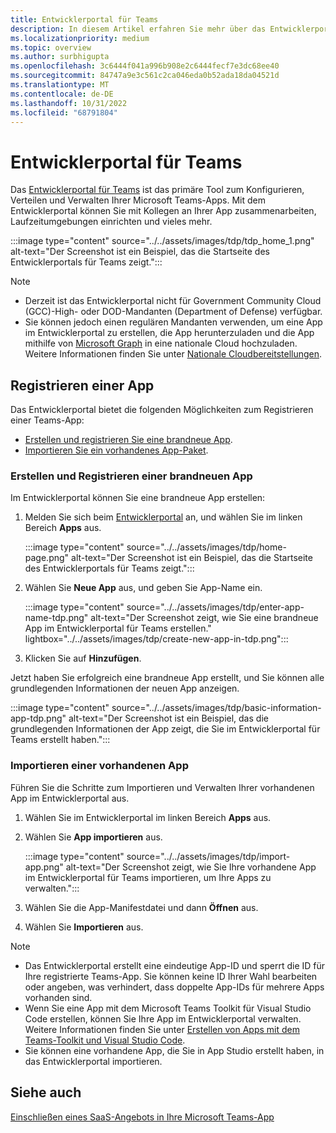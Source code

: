 ```yaml
---
title: Entwicklerportal für Teams
description: In diesem Artikel erfahren Sie mehr über das Entwicklerportal und wie Sie eine brandneue App erstellen und eine vorhandene App im Teams-Entwicklerportal importieren.
ms.localizationpriority: medium
ms.topic: overview
ms.author: surbhigupta
ms.openlocfilehash: 3c6444f041a996b908e2c6444fecf7e3dc68ee40
ms.sourcegitcommit: 84747a9e3c561c2ca046eda0b52ada18da04521d
ms.translationtype: MT
ms.contentlocale: de-DE
ms.lasthandoff: 10/31/2022
ms.locfileid: "68791804"
---
```

# <a name="developer-portal-for-teams"></a>Entwicklerportal für Teams

Das <a href="https://dev.teams.microsoft.com" target="_blank">Entwicklerportal für Teams</a> ist das primäre Tool zum Konfigurieren, Verteilen und Verwalten Ihrer Microsoft Teams-Apps. Mit dem Entwicklerportal können Sie mit Kollegen an Ihrer App zusammenarbeiten, Laufzeitumgebungen einrichten und vieles mehr.

:::image type="content" source="../../assets/images/tdp/tdp_home_1.png" alt-text="Der Screenshot ist ein Beispiel, das die Startseite des Entwicklerportals für Teams zeigt.":::

> [!NOTE]
>
> * Derzeit ist das Entwicklerportal nicht für Government Community Cloud (GCC)-High- oder DOD-Mandanten (Department of Defense) verfügbar.
> * Sie können jedoch einen regulären Mandanten verwenden, um eine App im Entwicklerportal zu erstellen, die App herunterzuladen und die App mithilfe von [Microsoft Graph](/graph/api/teamsapp-publish?view=graph-rest-1.0&tabs=http&preserve-view=true) in eine nationale Cloud hochzuladen. Weitere Informationen finden Sie unter [Nationale Cloudbereitstellungen](/graph/deployments).

## <a name="register-an-app"></a>Registrieren einer App

Das Entwicklerportal bietet die folgenden Möglichkeiten zum Registrieren einer Teams-App:

* [Erstellen und registrieren Sie eine brandneue App](#create-and-register-a-brand-new-app).
* [Importieren Sie ein vorhandenes App-Paket](#import-an-existing-app).

### <a name="create-and-register-a-brand-new-app"></a>Erstellen und Registrieren einer brandneuen App

Im Entwicklerportal können Sie eine brandneue App erstellen:

1. Melden Sie sich beim [Entwicklerportal](https://dev.teams.microsoft.com) an, und wählen Sie im linken Bereich **Apps** aus.

   :::image type="content" source="../../assets/images/tdp/home-page.png" alt-text="Der Screenshot ist ein Beispiel, das die Startseite des Entwicklerportals für Teams zeigt.":::

1. Wählen Sie **Neue App** aus, und geben Sie App-Name ein.

   :::image type="content" source="../../assets/images/tdp/enter-app-name-tdp.png" alt-text="Der Screenshot zeigt, wie Sie eine brandneue App im Entwicklerportal für Teams erstellen." lightbox="../../assets/images/tdp/create-new-app-in-tdp.png":::

1. Klicken Sie auf **Hinzufügen**.

Jetzt haben Sie erfolgreich eine brandneue App erstellt, und Sie können alle grundlegenden Informationen der neuen App anzeigen.

:::image type="content" source="../../assets/images/tdp/basic-information-app-tdp.png" alt-text="Der Screenshot ist ein Beispiel, das die grundlegenden Informationen der App zeigt, die Sie im Entwicklerportal für Teams erstellt haben.":::

### <a name="import-an-existing-app"></a>Importieren einer vorhandenen App

Führen Sie die Schritte zum Importieren und Verwalten Ihrer vorhandenen App im Entwicklerportal aus.

1. Wählen Sie im Entwicklerportal im linken Bereich **Apps** aus.
1. Wählen Sie **App importieren** aus.

   :::image type="content" source="../../assets/images/tdp/import-app.png" alt-text="Der Screenshot zeigt, wie Sie Ihre vorhandene App im Entwicklerportal für Teams importieren, um Ihre Apps zu verwalten.":::

1. Wählen Sie die App-Manifestdatei und dann **Öffnen** aus.
1. Wählen Sie **Importieren** aus.

> [!NOTE]
>
> * Das Entwicklerportal erstellt eine eindeutige App-ID und sperrt die ID für Ihre registrierte Teams-App. Sie können keine ID Ihrer Wahl bearbeiten oder angeben, was verhindert, dass doppelte App-IDs für mehrere Apps vorhanden sind.
> * Wenn Sie eine App mit dem Microsoft Teams Toolkit für Visual Studio Code erstellen, können Sie Ihre App im Entwicklerportal verwalten. Weitere Informationen finden Sie unter [Erstellen von Apps mit dem Teams-Toolkit und Visual Studio Code](~/toolkit/visual-studio-code-overview.md).
> * Sie können eine vorhandene App, die Sie in App Studio erstellt haben, in das Entwicklerportal importieren.

## <a name="see-also"></a>Siehe auch

[Einschließen eines SaaS-Angebots in Ihre Microsoft Teams-App](~/concepts/deploy-and-publish/appsource/prepare/include-saas-offer.md)
